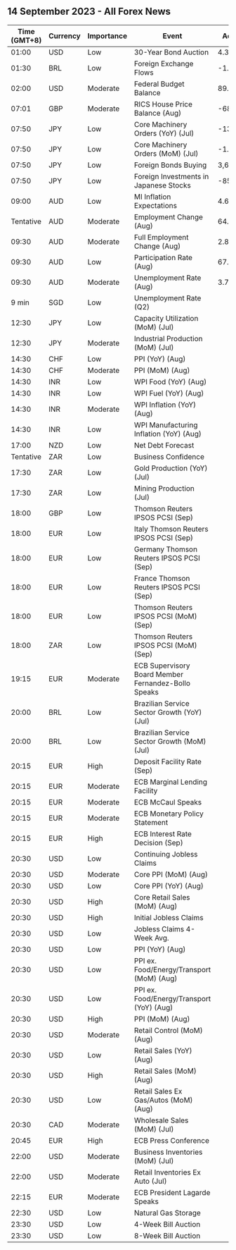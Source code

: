 ## 14 September 2023 - All Forex News

| Time (GMT+8) | Currency | Importance | Event | Actual | Forecast | Previous |
|------|----------|------------|-------|--------|----------|----------|
| 01:00 | USD | Low | 30-Year Bond Auction | 4.345% |  | 4.189% |
| 01:30 | BRL | Low | Foreign Exchange Flows | -1.173B | 0.361B | -0.566B |
| 02:00 | USD | Moderate | Federal Budget Balance | 89.3B | -240.0B | -221.0B |
| 07:01 | GBP | Moderate | RICS House Price Balance (Aug) | -68% | -56% | -55% |
| 07:50 | JPY | Low | Core Machinery Orders (YoY) (Jul) | -13.0% | -10.7% | -5.8% |
| 07:50 | JPY | Low | Core Machinery Orders (MoM) (Jul) | -1.1% | -0.9% | 2.7% |
| 07:50 | JPY | Low | Foreign Bonds Buying | 3,631.9B |  | 90.7B |
| 07:50 | JPY | Low | Foreign Investments in Japanese Stocks | -854.7B |  | 532.1B |
| 09:00 | AUD | Low | MI Inflation Expectations | 4.6% |  | 4.9% |
| Tentative | AUD | Moderate | Employment Change (Aug) | 64.9K | 24.3K | -1.4K |
| 09:30 | AUD | Moderate | Full Employment Change (Aug) | 2.8K |  | -18.7K |
| 09:30 | AUD | Low | Participation Rate (Aug) | 67.0% | 66.7% | 66.9% |
| 09:30 | AUD | Moderate | Unemployment Rate (Aug) | 3.7% | 3.7% | 3.7% |
| 9 min | SGD | Low | Unemployment Rate (Q2) |  | 1.9% | 1.9% |
| 12:30 | JPY | Low | Capacity Utilization (MoM) (Jul) |  |  | 3.8% |
| 12:30 | JPY | Moderate | Industrial Production (MoM) (Jul) |  | -2.0% | -2.0% |
| 14:30 | CHF | Low | PPI (YoY) (Aug) |  |  | -0.6% |
| 14:30 | CHF | Moderate | PPI (MoM) (Aug) |  | 0.1% | -0.1% |
| 14:30 | INR | Low | WPI Food (YoY) (Aug) |  |  | 14.25% |
| 14:30 | INR | Low | WPI Fuel (YoY) (Aug) |  |  | -12.79% |
| 14:30 | INR | Moderate | WPI Inflation (YoY) (Aug) |  | -0.60% | -1.36% |
| 14:30 | INR | Low | WPI Manufacturing Inflation (YoY) (Aug) |  |  | -2.51% |
| 17:00 | NZD | Low | Net Debt Forecast |  | 40.30% | 38.50% |
| Tentative | ZAR | Low | Business Confidence |  |  | 107.3 |
| 17:30 | ZAR | Low | Gold Production (YoY) (Jul) |  |  | 28.5% |
| 17:30 | ZAR | Low | Mining Production (Jul) |  | 0.5% | 1.1% |
| 18:00 | GBP | Low | Thomson Reuters IPSOS PCSI (Sep) |  |  | 50.2 |
| 18:00 | EUR | Low | Italy Thomson Reuters IPSOS PCSI (Sep) |  |  | 45.75 |
| 18:00 | EUR | Low | Germany Thomson Reuters IPSOS PCSI (Sep) |  |  | 48.80 |
| 18:00 | EUR | Low | France Thomson Reuters IPSOS PCSI (Sep) |  |  | 43.82 |
| 18:00 | EUR | Low | Thomson Reuters IPSOS PCSI (MoM) (Sep) |  |  | 49.82 |
| 18:00 | ZAR | Low | Thomson Reuters IPSOS PCSI (MoM) (Sep) |  |  | 40.56 |
| 19:15 | EUR | Moderate | ECB Supervisory Board Member Fernandez-Bollo Speaks |  |  |  |
| 20:00 | BRL | Low | Brazilian Service Sector Growth (YoY) (Jul) |  |  | 4.1% |
| 20:00 | BRL | Low | Brazilian Service Sector Growth (MoM) (Jul) |  |  | 0.2% |
| 20:15 | EUR | High | Deposit Facility Rate (Sep) |  | 3.75% | 3.75% |
| 20:15 | EUR | Moderate | ECB Marginal Lending Facility |  |  | 4.50% |
| 20:15 | EUR | Moderate | ECB McCaul Speaks |  |  |  |
| 20:15 | EUR | Moderate | ECB Monetary Policy Statement |  |  |  |
| 20:15 | EUR | High | ECB Interest Rate Decision (Sep) |  | 4.25% | 4.25% |
| 20:30 | USD | Low | Continuing Jobless Claims |  | 1,693K | 1,679K |
| 20:30 | USD | Moderate | Core PPI (MoM) (Aug) |  | 0.2% | 0.3% |
| 20:30 | USD | Low | Core PPI (YoY) (Aug) |  | 2.2% | 2.4% |
| 20:30 | USD | High | Core Retail Sales (MoM) (Aug) |  | 0.4% | 1.0% |
| 20:30 | USD | High | Initial Jobless Claims |  | 226K | 216K |
| 20:30 | USD | Low | Jobless Claims 4-Week Avg. |  |  | 229.25K |
| 20:30 | USD | Low | PPI (YoY) (Aug) |  | 1.2% | 0.8% |
| 20:30 | USD | Low | PPI ex. Food/Energy/Transport (MoM) (Aug) |  |  | 0.2% |
| 20:30 | USD | Low | PPI ex. Food/Energy/Transport (YoY) (Aug) |  |  | 2.7% |
| 20:30 | USD | High | PPI (MoM) (Aug) |  | 0.4% | 0.3% |
| 20:30 | USD | Moderate | Retail Control (MoM) (Aug) |  |  | 1.0% |
| 20:30 | USD | Low | Retail Sales (YoY) (Aug) |  |  | 3.17% |
| 20:30 | USD | High | Retail Sales (MoM) (Aug) |  | 0.2% | 0.7% |
| 20:30 | USD | Low | Retail Sales Ex Gas/Autos (MoM) (Aug) |  | 0.5% | 1.0% |
| 20:30 | CAD | Moderate | Wholesale Sales (MoM) (Jul) |  | -2.0% | -2.8% |
| 20:45 | EUR | High | ECB Press Conference |  |  |  |
| 22:00 | USD | Moderate | Business Inventories (MoM) (Jul) |  | 0.1% | 0.0% |
| 22:00 | USD | Moderate | Retail Inventories Ex Auto (Jul) |  |  | 0.1% |
| 22:15 | EUR | Moderate | ECB President Lagarde Speaks |  |  |  |
| 22:30 | USD | Low | Natural Gas Storage |  |  | 33B |
| 23:30 | USD | Low | 4-Week Bill Auction |  |  | 5.280% |
| 23:30 | USD | Low | 8-Week Bill Auction |  |  | 5.290% |
